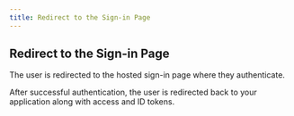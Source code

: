 ```yaml
---
title: Redirect to the Sign-in Page
---
```

## Redirect to the Sign-in Page

The user is redirected to the hosted sign-in page where they authenticate.

<StackSelector snippet="redirect"/>

After successful authentication, the user is redirected back to your application along with access and ID tokens.

<!-- >> Note: To customize this sign-in page, see the [Customization Guide].-->
